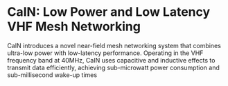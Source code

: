# CaIN: Low Power and Low Latency VHF Mesh Networking
CaIN introduces a novel near-field mesh networking system that combines ultra-low power with low-latency performance. Operating in the VHF frequency band at 40MHz, CaIN uses capacitive and inductive effects to transmit data efficiently, achieving sub-microwatt power consumption and sub-millisecond wake-up times
